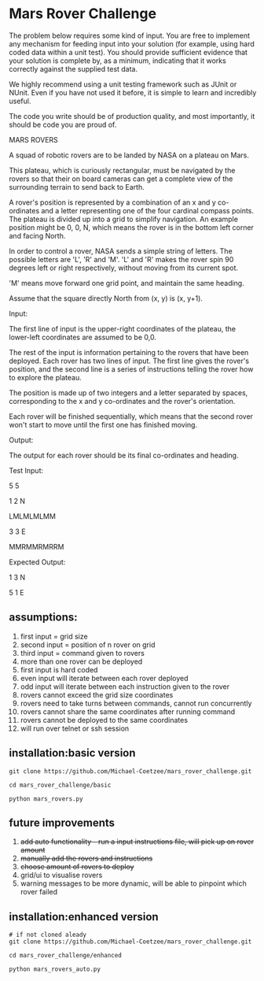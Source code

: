 # Mars Rover Challenge

The problem below requires some kind of input. You are free to implement any mechanism for feeding input into your solution (for example, using hard coded data within a unit test). You should provide sufficient evidence that your solution is complete by, as a minimum, indicating that it works correctly against the supplied test data.  

We highly recommend using a unit testing framework such as JUnit or NUnit. Even if you have not used it before, it is simple to learn and incredibly useful.  

The code you write should be of production quality, and most importantly, it should be code you are proud of.  

MARS ROVERS  

A squad of robotic rovers are to be landed by NASA on a plateau on Mars.  

This plateau, which is curiously rectangular, must be navigated by the rovers so that their on board cameras can get a complete view of the surrounding terrain to send back to Earth.  

A rover's position is represented by a combination of an x and y co-ordinates and a letter representing one of the four cardinal compass points. The plateau is divided up into a grid to simplify navigation. An example position might be 0, 0, N, which means the rover is in the bottom left corner and facing North.  

In order to control a rover, NASA sends a simple string of letters. The possible letters are 'L', 'R' and 'M'. 'L' and 'R' makes the rover spin 90 degrees left or right respectively, without moving from its current spot.  

'M' means move forward one grid point, and maintain the same heading.  

Assume that the square directly North from (x, y) is (x, y+1).  

Input:  

The first line of input is the upper-right coordinates of the plateau, the lower-left coordinates are assumed to be 0,0.  

The rest of the input is information pertaining to the rovers that have been deployed. Each rover has two lines of input. The first line gives the rover's position, and the second line is a series of instructions telling the rover how to explore the plateau.  

The position is made up of two integers and a letter separated by spaces, corresponding to the x and y co-ordinates and the rover's orientation.  

Each rover will be finished sequentially, which means that the second rover   won't start to move until the first one has finished moving.  

Output:  

The output for each rover should be its final co-ordinates and heading.  

Test Input:  

5 5  

1 2 N  

LMLMLMLMM  

3 3 E  

MMRMMRMRRM  

Expected Output:  

1 3 N  

5 1 E  


## assumptions:
1. first input = grid size  
2. second input = position of n rover on grid  
3. third input = command given to rovers  
4. more than one rover can be deployed  
5. first input is hard coded  
6. even input will iterate between each rover deployed  
7. odd input will iterate between each instruction given to the rover  
8. rovers cannot exceed the grid size coordinates   
9. rovers need to take turns between commands, cannot run concurrently  
10. rovers cannot share the same coordinates after running command  
11. rovers cannot be deployed to the same coordinates  
12. will run over telnet or ssh session


## installation:basic version  
```
git clone https://github.com/Michael-Coetzee/mars_rover_challenge.git  

cd mars_rover_challenge/basic  

python mars_rovers.py  

```

## future improvements
1. ~~add auto functionality - run a input instructions file, will pick up on rover amount~~
2. ~~manually add the rovers and instructions~~
3. ~~choose amount of rovers to deploy~~
4. grid/ui to visualise rovers
5. warning messages to be more dynamic, will be able to pinpoint which rover failed

## installation:enhanced version  
```
# if not cloned aleady
git clone https://github.com/Michael-Coetzee/mars_rover_challenge.git  

cd mars_rover_challenge/enhanced 

python mars_rovers_auto.py  

```



